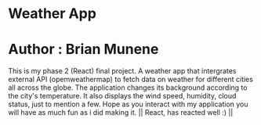 # Weather App
# Author : Brian Munene
This is my phase 2 (React) final project. A weather app that intergrates external API (opemweathermap) to fetch data on weather for different cities all across the globe.
The application changes its background according to the city's temperature. It also displays the wind speed, humidity, cloud status, just to mention a few.
Hope as you interact with my application you will have as much fun as i did making it. || React, has reacted well :) ||
